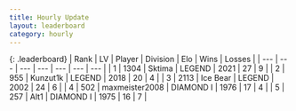 ```yaml
---
title: Hourly Update
layout: leaderboard
category: hourly
---
```


{: .leaderboard}
| Rank | LV | Player | Division | Elo | Wins | Losses |
| --- | --- | --- | --- | --- | --- | --- |
| <span data-change="3">1</span> | 1304 | <span title="ID: 353063">Sktima</span> | LEGEND | <span data-change="21">2021</span> | <span data-change="3">27</span> | <span data-change="0">9</span> |
| <span data-change="-1">2</span> | 955 | <span title="ID: 392407">Kunzut1k</span> | LEGEND | <span data-change="0">2018</span> | <span data-change="0">20</span> | <span data-change="0">4</span> |
| <span data-change="-1">3</span> | 2113 | <span title="ID: 417840">Ice Bear</span> | LEGEND | <span data-change="0">2002</span> | <span data-change="0">24</span> | <span data-change="0">6</span> |
| <span data-change="-1">4</span> | 502 | <span title="ID: 410122">maxmeister2008</span> | DIAMOND I | <span data-change="-24">1976</span> | <span data-change="0">17</span> | <span data-change="2">4</span> |
| <span data-change="0">5</span> | 257 | <span title="ID: 443550">Alt1</span> | DIAMOND I | <span data-change="-9">1975</span> | <span data-change="0">16</span> | <span data-change="1">7</span> |